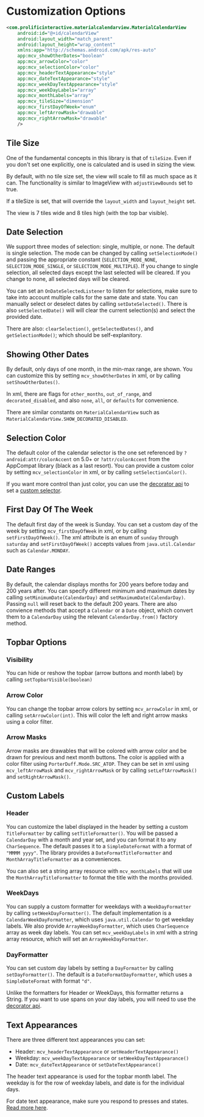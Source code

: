 Customization Options
=====================

```xml
<com.prolificinteractive.materialcalendarview.MaterialCalendarView
    android:id="@+id/calendarView"
    android:layout_width="match_parent"
    android:layout_height="wrap_content"
    xmlns:app="http://schemas.android.com/apk/res-auto"
    app:mcv_showOtherDates="boolean"
    app:mcv_arrowColor="color"
    app:mcv_selectionColor="color"
    app:mcv_headerTextAppearance="style"
    app:mcv_dateTextAppearance="style"
    app:mcv_weekDayTextAppearance="style"
    app:mcv_weekDayLabels="array"
    app:mcv_monthLabels="array"
    app:mcv_tileSize="dimension"
    app:mcv_firstDayOfWeek="enum"
    app:mcv_leftArrowMask="drawable"
    app:mcv_rightArrowMask="drawable"
    />
```

## Tile Size

One of the fundamental concepts in this library is that of `tileSize`.
Even if you don't set one explicitly, one is calculated and is used in sizing the view.

By default, with no tile size set, the view will scale to fill as much space as it can.
The functionality is similar to ImageView with `adjustViewBounds` set to true.

If a tileSize is set, that will override the `layout_width` and `layout_height` set.

The view is 7 tiles wide and 8 tiles high (with the top bar visible).


## Date Selection

We support three modes of selection: single, multiple, or none. The default is single selection.
The mode can be changed by calling `setSelectionMode()` and passing the appropriate constant (`SELECTION_MODE_NONE`, `SELECTION_MODE_SINGLE`, or `SELECTION_MODE_MULTIPLE`).
If you change to single selection, all selected days except the last selected will be cleared.
If you change to none, all selected days will be cleared.

You can set an `OnDateSelectedListener` to listen for selections, make sure to take into account multiple calls for the same date and state.
You can manually select or deselect dates by calling `setDateSelected()`.
There is also `setSelectedDate()` will will clear the current selection(s) and select the provided date.

There are also: `clearSelection()`, `getSelectedDates()`, and `getSelectionMode()`; which should be self-explanitory.


## Showing Other Dates

By default, only days of one month, in the min-max range, are shown.
You can customize this by setting `mcv_showOtherDates` in xml, or by calling `setShowOtherDates()`.

In xml, there are flags for `other_months`, `out_of_range`, and `decorated_disabled`, and also `none`, `all`, or `defaults` for convenience.

There are similar constants on `MaterialCalendarView` such as `MaterialCalendarView.SHOW_DECORATED_DISABLED`.


## Selection Color

The default color of the calendar selector is the one set referenced by `?android:attr/colorAccent` on 5.0+ or `?attr/colorAccent` from the AppCompat library (black as a last resort).
You can provide a custom color by setting `mcv_selectionColor` in xml, or by calling `setSelectionColor()`.

If you want more control than just color, you can use the [decorator api](DECORATORS.md) to set a [custom selector](CUSTOM_SELECTORS.md).


## First Day Of The Week

The default first day of the week is Sunday. You can set a custom day of the week by setting `mcv_firstDayOfWeek` in xml, or by calling `setFirstDayOfWeek()`.
The xml attribute is an enum of `sunday` through `saturday` and `setFirstDayOfWeek()` accepts values from `java.util.Calendar` such as `Calendar.MONDAY`.


## Date Ranges

By default, the calendar displays months for 200 years before today and 200 years after.
You can specify different minimum and maximum dates by calling `setMinimumDate(CalendarDay)` and `setMaximumDate(CalendarDay)`.
Passing `null` will reset back to the default 200 years.
There are also convience methods that accept a `Calendar` or a `Date` object, which convert them to a `CalendarDay` using the relevant `CalendarDay.from()` factory method.


## Topbar Options

### Visibility

You can hide or reshow the topbar (arrow buttons and month label) by calling `setTopbarVisible(boolean)`

### Arrow Color

You can change the topbar arrow colors by setting `mcv_arrowColor` in xml, or calling `setArrowColor(int)`.
This will color the left and right arrow masks using a color filter.

### Arrow Masks

Arrow masks are drawables that will be colored with arrow color and be drawn for previous and next month buttons.
The color is applied with a color filter using `PorterDuff.Mode.SRC_ATOP`.
They can be set in xml using `mcv_leftArrowMask` and `mcv_rightArrowMask` or by calling `setLeftArrowMask()` and `setRightArrowMask()`.


## Custom Labels

### Header

You can customize the label displayed in the header by setting a custom `TitleFormatter` by calling `setTitleFormatter()`.
You will be passed a `CalendarDay` with a month and year set, and you can format it to any `CharSequence`.
The default passes it to a `SimpleDateFormat` with a format of `"MMMM yyyy"`.
The library provides a `DateFormatTitleFormatter` and `MonthArrayTitleFormatter` as a conveniences.

You can also set a string array resource with `mcv_monthLabels` that will use the `MonthArrayTitleFormatter` to format the title with the months provided.

### WeekDays

You can supply a custom formatter for weekdays with a `WeekDayFormatter` by calling `setWeekDayFormatter()`.
The default implementation is a `CalendarWeekDayFormatter`, which uses `java.util.Calendar` to get weekday labels.
We also provide `ArrayWeekDayFormatter`, which uses `CharSequence` array as week day labels.
You can set `mcv_weekDayLabels` in xml with a string array resource, which will set an `ArrayWeekDayFormatter`.

### DayFormatter

You can set custom day labels by setting a `DayFormatter` by calling `setDayFormatter()`.
The default is a `DateFormatDayFormatter`, which uses a `SimpleDateFormat` with format `"d"`.

Unlike the formatters for Header or WeekDays, this formatter returns a String.
If you want to use spans on your day labels, you will need to use the [decorator api](DECORATORS.md).


## Text Appearances

There are three different text appearances you can set:

* Header: `mcv_headerTextAppearance` or `setHeaderTextAppearance()`
* Weekday: `mcv_weekDayTextAppearance` or `setWeekDayTextAppearance()`
* Date: `mcv_dateTextAppearance` or `setDateTextAppearance()`

The header text appearance is used for the topbar month label.
The weekday is for the row of weekday labels, and date is for the individual days.

For date text appearance, make sure you respond to presses and states. [Read more here](CUSTOM_SELECTORS.md).
